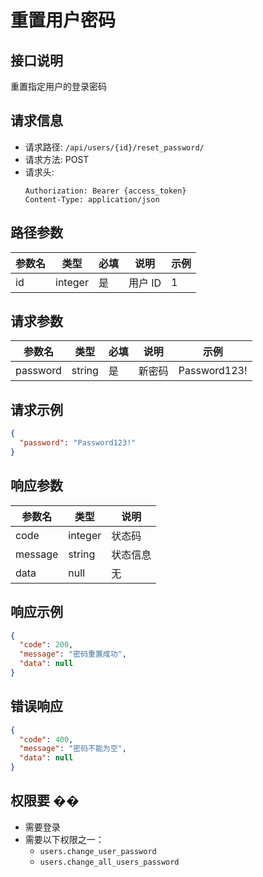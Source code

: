 # 重置用户密码

## 接口说明

重置指定用户的登录密码

## 请求信息

- 请求路径: `/api/users/{id}/reset_password/`
- 请求方法: POST
- 请求头:
  ```
  Authorization: Bearer {access_token}
  Content-Type: application/json
  ```

## 路径参数

| 参数名 | 类型    | 必填 | 说明    | 示例 |
| ------ | ------- | ---- | ------- | ---- |
| id     | integer | 是   | 用户 ID | 1    |

## 请求参数

| 参数名   | 类型   | 必填 | 说明   | 示例         |
| -------- | ------ | ---- | ------ | ------------ |
| password | string | 是   | 新密码 | Password123! |

## 请求示例

```json
{
  "password": "Password123!"
}
```

## 响应参数

| 参数名  | 类型    | 说明     |
| ------- | ------- | -------- |
| code    | integer | 状态码   |
| message | string  | 状态信息 |
| data    | null    | 无       |

## 响应示例

```json
{
  "code": 200,
  "message": "密码重置成功",
  "data": null
}
```

## 错误响应

```json
{
  "code": 400,
  "message": "密码不能为空",
  "data": null
}
```

## 权限要 ��

- 需要登录
- 需要以下权限之一：
  - `users.change_user_password`
  - `users.change_all_users_password`
